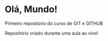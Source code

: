 # Olá, Mundo!
 Primeiro repositorio do curso de GIT e GITHUB

Repositório criado durante uma aula ao vivo!
